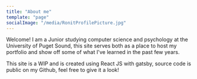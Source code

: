 ```yaml
---
title: "About me"
template: "page"
socialImage: "/media/RonitProfilePicture.jpg"
---
```


Welcome! I am a Junior studying computer science and psychology at the University of Puget Sound, this site serves both as a place to host my portfolio and show off some of what I've learned in the past few years.

This site is a WIP and is created using React JS with gatsby, source code is public on my Github, feel free to give it a look!

